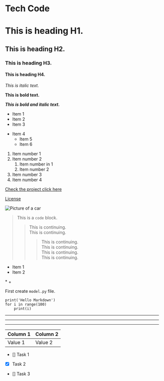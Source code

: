 # Tech Code

# This is heading H1.

## This is heading H2.

### This is heading H3.

#### This is heading H4.

*This is italic text.*

**This is bold text.**

***This is bold and italic text.***




- Item 1
- Item 2
- Item 3

+ Item 4
    + Item 5
    + Item 6

1. Item number 1
2. Item number 2
    1. Item number in 1
    2. Item number 2
3. Item number 3
4. Item number 4


[Check the project click here](https://github.com/Mrt0090/tech-code)

[License](#License)

![Picture of a car](https://carwow-uk-wp-3.imgix.net/18015-MC20BluInfinito-scaled-e1707920217641.jpg)


> This is a `code` block.
>> This is continuing.\
>This is continuing.
>>> This is continuing.\
> This is continuing.\
> This is continuing.\
> This is continuing.



* Item 1
* Item 2

\*
\+

First create `model.py` file.

```
print('Hello Markdown')
for i in range(100)
    print(i)
```

---

***

___

| Column 1 | Column 2 |
|----------|----------|
| Value 1  | Value 2  |


- [] Task 1
- [x] Task 2
- [] Task 3

